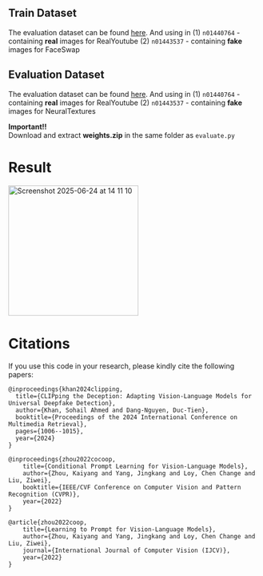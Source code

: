 ## Train Dataset
The evaluation dataset can be found [here](https://www.dropbox.com/t/2Amyu4D5TulaIofv).
And using in (1) `n01440764` - containing **real** images for RealYoutube
             (2) `n01443537` - containing **fake** images for FaceSwap

## Evaluation Dataset
The evaluation dataset can be found [here](https://www.dropbox.com/t/2Amyu4D5TulaIofv).
And using in (1) `n01440764` - containing **real** images for RealYoutube
             (2) `n01443537` - containing **fake** images for NeuralTextures

**Important!!** <br />
Download and extract **weights.zip** in the same folder as `evaluate.py`

# Result 
<img width="260" alt="Screenshot 2025-06-24 at 14 11 10" src="https://github.com/user-attachments/assets/1f8c3b7c-e54f-4d4e-bd01-5746b2aa1508" />

# Citations
If you use this code in your research, please kindly cite the following papers:
```
@inproceedings{khan2024clipping,
  title={CLIPping the Deception: Adapting Vision-Language Models for Universal Deepfake Detection},
  author={Khan, Sohail Ahmed and Dang-Nguyen, Duc-Tien},
  booktitle={Proceedings of the 2024 International Conference on Multimedia Retrieval},
  pages={1006--1015},
  year={2024}
}

@inproceedings{zhou2022cocoop,
    title={Conditional Prompt Learning for Vision-Language Models},
    author={Zhou, Kaiyang and Yang, Jingkang and Loy, Chen Change and Liu, Ziwei},
    booktitle={IEEE/CVF Conference on Computer Vision and Pattern Recognition (CVPR)},
    year={2022}
}

@article{zhou2022coop,
    title={Learning to Prompt for Vision-Language Models},
    author={Zhou, Kaiyang and Yang, Jingkang and Loy, Chen Change and Liu, Ziwei},
    journal={International Journal of Computer Vision (IJCV)},
    year={2022}
}
```
